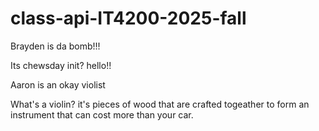# class-api-IT4200-2025-fall

Brayden is da bomb!!!

Its chewsday init?
hello!!



Aaron is an okay violist

What's a violin?
it's pieces of wood that are crafted togeather to form an instrument that can cost more than your car.
